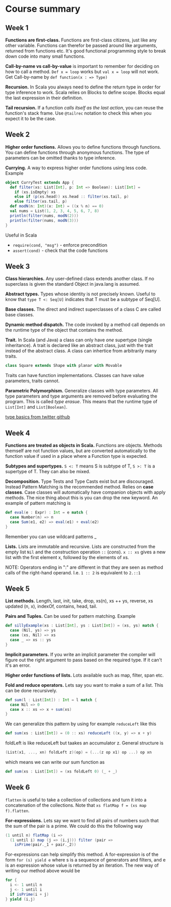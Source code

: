# Course summary

## Week 1
**Functions are first-class.** Functions are first-class citizens, just like any other variable. 
Functions can therefor be passed around like arguments, returned from functions etc.
It's good functional programming style to break down code into many small functions.

**Call-by-name vs call-by-value** is important to remember for deciding on how to call a method.
```Def x = loop``` works but ```val x = loop``` will not work. Get Call-by-name by ```def function(x : => Type)```

**Recursion.** In Scala you always need to define the return type in order for type inference to work.
Scala relies on Blocks to define scope. Blocks equal the last expression in their definition.

**Tail recursion.** If a function *calls itself as the last action*, you can reuse the function's stack frame. Use ```@tailrec``` notation to check this when you expect it to be the case.

## Week 2
**Higher order functions.** Allows you to define functions through functions. You can define functions through anonymous functions. The type of parameters can be omitted thanks to type inference.

**Currying.** A way to express higher order functions using less code. Example
```Scala
object CurryTest extends App {
  def filter(xs: List[Int], p: Int => Boolean): List[Int] =
    if (xs.isEmpty) xs
    else if (p(xs.head)) xs.head :: filter(xs.tail, p)
    else filter(xs.tail, p)
  def modN(n: Int)(x: Int) = ((x % n) == 0)
  val nums = List(1, 2, 3, 4, 5, 6, 7, 8)
  println(filter(nums, modN(2)))
  println(filter(nums, modN(3)))
}
```
Useful in Scala
* ```require(cond, "msg")``` - enforce precondition
* ```assert(cond)``` - check that the code functions

## Week 3
**Class hierarchies.** Any user-defined class extends another class. If no superclass is given the standard Object in java.lang is assumed.

**Abstract types.** Types whose identity is not precisely known. Useful to know that ```type T <: Seq[U]``` indicates that T must be a subtype of Seq[U].

**Base classes.** The direct and indirect superclasses of a class C are called base classes.

**Dynamic method dispatch.** The code invoked by a method call depends on the runtime type of the object that contains the method.

**Trait.** In Scala (and Java) a class can only have *one* supertype (single inheritance). A trait is declared like an abstract class, just with the trait instead of the abstract class. A class can inhertice from arbitrarily many traits.
```Scala
class Square extends Shape with planar with Movable
```
Traits can have function implementations. Classes can have value parameters, traits cannot.

**Parametric Polymorphism.** Generalize classes with type parameters. All type parameters and type arguments are removed before evaluating the program. This is called *type erasue*. This means that the runtime type of ```List[Int]``` and ```List[Boolean]```.

[type basics from twitter github](https://twitter.github.io/scala_school/type-basics.html)

## Week 4

**Functions are treated as objects in Scala.** Functions are objects. Methods themself are not function values, but are converted automatically to the function value if used in a place where a Function type is expected.

**Subtypes and supertypes.** ```S <: T``` means S is subtype of T, ```S >: T``` is a supertype of T. They can also be mixed.

**Decomposition.** Type Tests and Type Casts exist but are discouraged. Instead Pattern Matching is the recommended method.
Relies on **case classes**. Case classes will automatically have companion objects with apply methods. The nice thing about this is you can drop the new keyword. An example of pattern matching is
```Scala
def eval(e : Expr) : Int = e match {
  case Number(n) => n
  case Sum(e1, e2) => eval(e1) + eval(e2)
}
```
Remember you can use wildcard patterns _

**Lists.** Lists are immutable and recursive. Lists are constructed from the empty list ```Nil``` and the construction operation ```::``` (*cons*). ```x :: xs``` gives a new list with the first element x, followed by the elements of xs.

NOTE: Operators ending in ":" are different in that they are seen as method calls of the right-hand operand.
I.e.  ```1 :: 2``` is equivalent to ```2.::1```

## Week 5

**List methods.** Length, last, init, take, drop, xs(n), xs ++ ys, reverse, xs updated (n, x), indexOf, contains, head, tail.

**Pairs and Tuples.** Can be used for pattern matching. Example
```Scala
def sillyExample(xs : List[Int], ys : List[Int]) = (xs, ys) match {
  case (Nil, ys) => ys
  case (xs, Nil) => xs
  case _ => xs :: ys
}
```
**Implicit parameters.** If you write an implicit parameter the compiler will figure out the right argument to pass based on the required type. If it can't it's an error.

**Higher order functions of lists.** Lots available such as map, filter, span etc.

**Fold and reduce operators.** Lets say you want to make a sum of a list. This can be done recursively.
```Scala
def sum(l : List[Int]) : Int = l match {
  case Nil => 0
  case x :: xs => x + sum(xs)
}
```
We can generalize this pattern by using for example ```reduceLeft``` like this
```Scala
def sum(xs : List[Int]) = (0 :: xs) reduceLeft ((x, y) => x + y)
```
foldLeft is like reduceLeft but taakes an accumulator z. General structure is
```Scala
(List(x1, ..., xn) foldLeft z)(op) = (...(z op x1) op ...) op xn
```
which means we can write our sum function as
```Scala
def sum(xs : List[Int]) = (xs foldLeft 0) (_ + _)
```

## Week 6
```flatten``` is useful to take a collection of collections and turn it into a concatenation of the collections.
Note that ```xs flatMap f = (xs map f).flatten```.

**For-expressions.** Lets say we want to find all pairs of numbers such that the sum of the pair is a prime. We could do this the following way
```Scala
(1 until n) flatMap (i =>
  (1 until i) map (j => (i,j))) filter (pair => 
    isPrime(pair._1 + pair._2))
```
For-expressions can help simplify this method. A for-expression is of the form ```for (s) yield e``` where s is a sequence of generators and filters, and e is an expression whose value is returned by an iteration. The new way of writing our method above would be
```Scala
for {
  i <- 1 until n
  j <- 1 until i
  if isPrime(i + j)
} yield (i,j)
```
